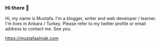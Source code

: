 ### Hi there 👋

Hi, my name is Mustafa. I'm a blogger, writer and web developer / learner. I'm lives in Ankara / Turkey. Please refer to my twitter profile or email address to contact me. See you.

https://mustafaalniak.com
